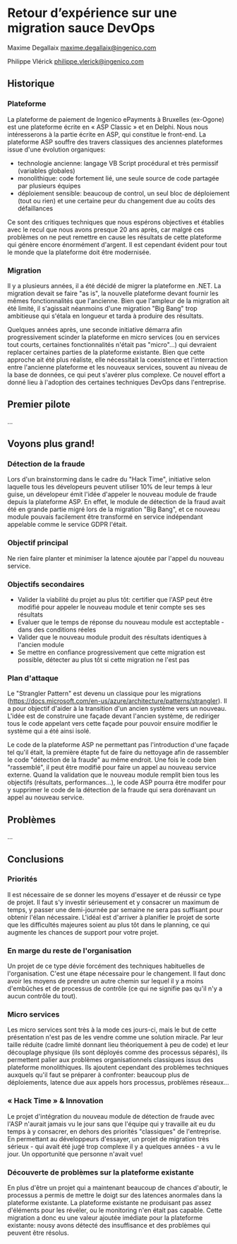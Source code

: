 ﻿# Retour d’expérience sur une migration sauce DevOps

Maxime Degallaix
maxime.degallaix@ingenico.com

Philippe Vlérick
philippe.vlerick@ingenico.com

## Historique

### Plateforme

La plateforme de paiement de Ingenico ePayments à Bruxelles (ex-Ogone) est une plateforme écrite en « ASP Classic » et en Delphi.
Nous nous intéresserons à la partie écrite en ASP, qui constitue le front-end.
La plateforme ASP souffre des travers classiques des anciennes plateformes issue d'une évolution organiques:

- technologie ancienne: langage VB Script procédural et très permissif (variables globales)
- monolithique: code fortement lié, une seule source de code partagée par plusieurs équipes
- déploiement sensible: beaucoup de control, un seul bloc de déploiement (tout ou rien) et une certaine peur du changement due au coûts des défaillances

Ce sont des critiques techniques que nous espérons objectives et établies avec le recul que nous avons presque 20 ans après, car malgré ces problèmes on ne peut remettre en cause les résultats de cette plateforme qui génère encore énormément d'argent.
Il est cependant évident pour tout le monde que la plateforme doit être modernisée.

### Migration

Il y a plusieurs années, il a été décidé de migrer la plateforme en .NET. La migration devait se faire "as is", la nouvelle plateforme devant fournir les mêmes fonctionnalités que l'ancienne.
Bien que l'ampleur de la migration ait été limité, il s'agissait néanmoins d'une migration "Big Bang" trop ambitieuse qui s'étala en longueur et tarda à produire des résultats.

Quelques années après, une seconde initiative démarra afin progressivement scinder la plateforme en micro services (ou en services tout courts, certaines fonctionnalités n'était pas "micro"...) qui devraient replacer certaines parties de la plateforme existante.
Bien que cette approche ait été plus réaliste, elle nécessitait la coexistence et l'interraction entre l'ancienne plateforme et les nouveaux services, souvent au niveau de la base de données, ce qui peut s'avérer plus complexe.
Ce nouvel effort a donné lieu à l'adoption des certaines techniques DevOps dans l'entreprise.

## Premier pilote

...

## Voyons plus grand!

### Détection de la fraude

Lors d'un brainstorming dans le cadre du "Hack Time", initiative selon laquelle tous les dévelopeurs peuvent utiliser 10% de leur temps à leur guise, un dévelopeur émit l'idée d'appeler le nouveau module de fraude depuis la plateforme ASP.
En effet, le module de détection de la fraud avait été en grande partie migré lors de la migration "Big Bang", et ce nouveau module pouvais facilement être transformé en service indépendant appelable comme le service GDPR l'était.

### Objectif principal

Ne rien faire planter et minimiser la latence ajoutée par l'appel du nouveau service.

### Objectifs secondaires

- Valider la viabilité du projet au plus tôt: certifier que l'ASP peut être modifié pour appeler le nouveau module et tenir compte ses ses résultats
- Evaluer que le temps de réponse du nouveau module est accteptable - dans des conditions réeles
- Valider que le nouveau module produit des résultats identiques à l'ancien module
- Se mettre en confiance progressivement que cette migration est possible, détecter au plus tôt si cette migration ne l'est pas

### Plan d'attaque

Le "Strangler Pattern" est devenu un classique pour les migrations (https://docs.microsoft.com/en-us/azure/architecture/patterns/strangler). Il a pour objectif d'aider à la transition d'un ancien système vers un nouveau.
L'idée est de construire une façade devant l'ancien système, de rediriger tous le code appelant vers cette façade pour pouvoir ensuire modifier le système qui a été ainsi isolé.

Le code de la plateforme ASP ne permettant pas l'introduction d'une façade tel qu'il était, la première étapte fut de faire du nettoyage afin de rassembler le code "détection de la fraude" au même endroit.
Une fois le code bien "rassemblé", il peut être modifié pour faire un appel au nouveau service externe.
Quand la validation que le nouveau module remplit bien tous les objectifs (résultats, performances...), le code ASP pourra être modifer pour y supprimer le code de la détection de la fraude qui sera dorénavant un appel au nouveau service.

## Problèmes

...

## Conclusions

### Priorités

Il est nécessaire de se donner les moyens d'essayer et de réussir ce type de projet.
Il faut s'y investir sérieusement et y consacrer un maximum de temps, y passer une demi-journée par semaine ne sera pas suffisant pour obtenir l'élan nécessaire. L'idéal est d'arriver à planifier le projet de sorte que les difficultés majeures soient au plus tôt dans le planning, ce qui augmente les chances de support pour votre projet.

### En marge du reste de l'organisation

Un projet de ce type dévie forcément des techniques habituelles de l'organisation. C'est une étape nécessaire pour le changement. Il faut donc avoir les moyens de prendre un autre chemin sur lequel il y a moins d'embûches et de processus de contrôle (ce qui ne signifie pas qu'il n'y a aucun contrôle du tout).

### Micro services

Les micro services sont très à la mode ces jours-ci, mais le but de cette présentation n'est pas de les vendre comme une solution miracle.
Par leur taille réduite (cadre limité donnant lieu théoriquement à peu de code) et leur découplage physique (ils sont déployés comme des processus séparés), ils permettent palier aux problèmes organisationnels classiques issus des plateforme monolithiques. Ils ajoutent cependant des problèmes techniques auxquels qu'il faut se préparer à confronter: beaucoup plus de déploiements, latence due aux appels hors processus, problèmes réseaux...

### « Hack Time » & Innovation

Le projet d'intégration du nouveau  module de détection de fraude avec l'ASP n'aurait jamais vu le jour sans que l'équipe qui y travaille ait eu du temps à y consacrer, en dehors des priorités "classiques" de l'entreprise.
En permettant au développeurs d'essayer, un projet de migration très sérieux - qui avait été jugé trop complexe il y a quelques années - a vu le jour. Un opportunité que personne n'avait vue!

### Découverte de problèmes sur la plateforme existante

En plus d'être un projet qui a maintenant beaucoup de chances d'aboutir, le processus a permis de mettre le doigt sur des latences anormales dans la plateforme existante. La plateforme existante ne produisant pas assez d'éléments pour les révéler, ou le monitoring n'en était pas capable.
Cette migration a donc eu une valeur ajoutée imédiate pour la plateforme existante: nousy avons détecté des insuffisance et des problèmes qui peuvent être résolus.